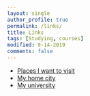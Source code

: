 ```yaml
---
layout: single
author_profile: true
permalink: /links/
title: Links
tags: [Studying, courses]
modified: 9-14-2019
comments: false
---
```



* [Places I want to visit](https://fa.wikipedia.org/wiki/%DA%A9%D8%A7%D8%AE%E2%80%8C%D9%85%D9%88%D8%B2%D9%87_%D8%B3%D8%B9%D8%AF%D8%A2%D8%A8%D8%A7%D8%AF)
* [My home city](https://fa.wikipedia.org/wiki/%D8%AA%D9%87%D8%B1%D8%A7%D9%86)
* [My university](https://www.iust.ac.ir/)

